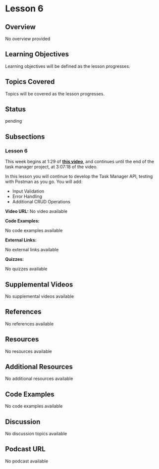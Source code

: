 # Lesson 6

## Overview

No overview provided

## Learning Objectives

Learning objectives will be defined as the lesson progresses.

## Topics Covered

Topics will be covered as the lesson progresses.

## Status

pending





## Subsections

### Lesson 6

This week begins at 1:29 of **[this video](https://www.youtube.com/watch?v=rltfdjcXjmk&t=5280s)**, and continues until the end of the task manager project, at 3:07:18 of the video.

In this lesson you will continue to develop the Task Manager API, testing with Postman as you go. You will add:

* Input Validation
* Error Handling
* Additional CRUD Operations

**Video URL:** No video available

**Code Examples:**

No code examples available

**External Links:**

No external links available

**Quizzes:**

No quizzes available

## Supplemental Videos

No supplemental videos available

## References

No references available

## Resources

No resources available

## Additional Resources

No additional resources available

## Code Examples

No code examples available

## Discussion

No discussion topics available

## Podcast URL

No podcast available